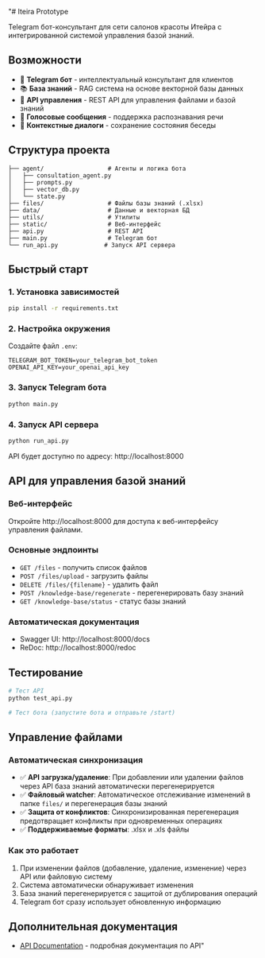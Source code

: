 "# Iteira Prototype

Telegram бот-консультант для сети салонов красоты Итейра с интегрированной системой управления базой знаний.

## Возможности

- 🤖 **Telegram бот** - интеллектуальный консультант для клиентов
- 📚 **База знаний** - RAG система на основе векторной базы данных
- 🔄 **API управления** - REST API для управления файлами и базой знаний
- 🎤 **Голосовые сообщения** - поддержка распознавания речи
- 💬 **Контекстные диалоги** - сохранение состояния беседы

## Структура проекта

```
├── agent/                  # Агенты и логика бота
│   ├── consultation_agent.py
│   ├── prompts.py
│   ├── vector_db.py
│   └── state.py
├── files/                  # Файлы базы знаний (.xlsx)
├── data/                   # Данные и векторная БД
├── utils/                  # Утилиты
├── static/                 # Веб-интерфейс
├── api.py                  # REST API
├── main.py                 # Telegram бот
└── run_api.py             # Запуск API сервера
```

## Быстрый старт

### 1. Установка зависимостей

```bash
pip install -r requirements.txt
```

### 2. Настройка окружения

Создайте файл `.env`:

```env
TELEGRAM_BOT_TOKEN=your_telegram_bot_token
OPENAI_API_KEY=your_openai_api_key
```

### 3. Запуск Telegram бота

```bash
python main.py
```

### 4. Запуск API сервера

```bash
python run_api.py
```

API будет доступно по адресу: http://localhost:8000

## API для управления базой знаний

### Веб-интерфейс
Откройте http://localhost:8000 для доступа к веб-интерфейсу управления файлами.

### Основные эндпоинты

- `GET /files` - получить список файлов
- `POST /files/upload` - загрузить файлы
- `DELETE /files/{filename}` - удалить файл
- `POST /knowledge-base/regenerate` - перегенерировать базу знаний
- `GET /knowledge-base/status` - статус базы знаний

### Автоматическая документация
- Swagger UI: http://localhost:8000/docs
- ReDoc: http://localhost:8000/redoc

## Тестирование

```bash
# Тест API
python test_api.py

# Тест бота (запустите бота и отправьте /start)
```

## Управление файлами

### Автоматическая синхронизация
- ✅ **API загрузка/удаление**: При добавлении или удалении файлов через API база знаний автоматически перегенерируется
- ✅ **Файловый watcher**: Автоматическое отслеживание изменений в папке `files/` и перегенерация базы знаний
- ✅ **Защита от конфликтов**: Синхронизированная перегенерация предотвращает конфликты при одновременных операциях
- ✅ **Поддерживаемые форматы**: .xlsx и .xls файлы

### Как это работает
1. При изменении файлов (добавление, удаление, изменение) через API или файловую систему
2. Система автоматически обнаруживает изменения
3. База знаний перегенерируется с защитой от дублирования операций
4. Telegram бот сразу использует обновленную информацию

## Дополнительная документация

- [API Documentation](API_README.md) - подробная документация по API" 

